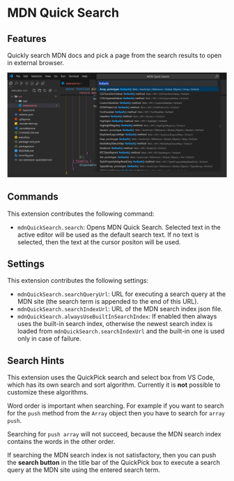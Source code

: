 # MDN Quick Search

## Features

Quickly search MDN docs and pick a page from the search results to open in external browser.

![Screenshot](https://raw.githubusercontent.com/th7as/mdn-quick-search/main/images/demo.png)

## Commands

This extension contributes the following command:

* `mdnQuickSearch.search`: Opens MDN Quick Search. Selected text in the active editor will be used as the default search text.
    If no text is selected, then the text at the cursor positon will be used.

## Settings

This extension contributes the following settings:

* `mdnQuickSearch.searchQueryUrl`: URL for executing a search query at the MDN site (the search term is appended to the end of this URL).
* `mdnQuickSearch.searchIndexUrl`: URL of the MDN search index json file.
* `mdnQuickSearch.alwaysUseBuiltInSearchIndex`: If enabled then always uses the built-in search index,
    otherwise the newest search index is loaded from `mdnQuickSearch.searchIndexUrl` and the built-in one is used only in case of failure.

## Search Hints

This extension uses the QuickPick search and select box from VS Code, which has its own search and sort algorithm.
Currently it is **not** possible to customize these algorithms.

Word order is important when searching.
For example if you want to search for the `push` method from the `Array` object then you have to search for `array push`.

Searching for `push array` will not succeed, because the MDN search index contains the words in the other order.

If searching the MDN search index is not satisfactory, then you can push the **search button** in the title bar of the QuickPick box
to execute a search query at the MDN site using the entered search term.

